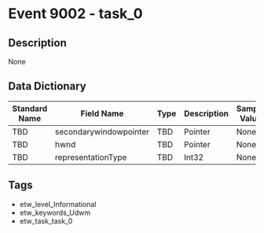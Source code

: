 # Event 9002 - task_0

## Description
None

## Data Dictionary
|Standard Name|Field Name|Type|Description|Sample Value|
|---|---|---|---|---|
|TBD|secondarywindowpointer|TBD|Pointer|None|None|
|TBD|hwnd|TBD|Pointer|None|None|
|TBD|representationType|TBD|Int32|None|None|

## Tags
* etw_level_Informational
* etw_keywords_Udwm
* etw_task_task_0